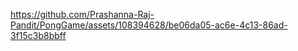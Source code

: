 

https://github.com/Prashanna-Raj-Pandit/PongGame/assets/108394628/be06da05-ac6e-4c13-86ad-3f15c3b8bbff

